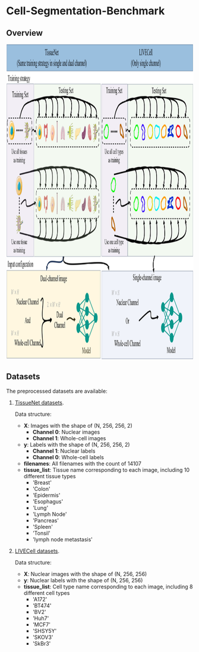 # Cell-Segmentation-Benchmark

## Overview
<div align=center><img src="https://github.com/BoomStarcuc/Cell-Segmentation-Benchmark/blob/master/data/Overview.png" width="1000" height="850"/></div> 

## Datasets

The preprocessed datasets are available:

1. [TissueNet datasets](https://drive.google.com/drive/folders/1dUtqhvkF-M7nSwtxUpY0QmgHIgA4pinc?usp=sharing).
   
    Data structure:

   - **X**: Images with the shape of (N, 256, 256, 2)
      - **Channel 0**: Nuclear images
      - **Channel 1**: Whole-cell images
   - **y**: Labels with the shape of (N, 256, 256, 2)
      - **Channel 1**: Nuclear labels
      - **Channel 0**: Whole-cell labels
   - **filenames**: All filenames with the count of 14107
   - **tissue_list**: Tissue name corresponding to each image, including 10 different tissue types
      - 'Breast'
      - 'Colon'
      - 'Epidermis'
      - 'Esophagus'
      - 'Lung'
      - 'Lymph Node'
      - 'Pancreas'
      - 'Spleen'
      - 'Tonsil'
      - 'lymph node metastasis'

2. [LIVECell datasets](https://drive.google.com/drive/folders/1mJayXI2W9DLL17fsD3j2AcFySebnsoza?usp=sharing).
   
    Data structure:

   - **X**: Nuclear images with the shape of (N, 256, 256)
   - **y**: Nuclear labels with the shape of (N, 256, 256)
   - **tissue_list**: Cell type name corresponding to each image, including 8 different cell types
      - 'A172'
      - 'BT474'
      - 'BV2'
      - 'Huh7'
      - 'MCF7'
      - 'SHSY5Y'
      - 'SKOV3'
      - 'SkBr3'
